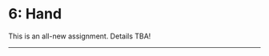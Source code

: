 # 6: Hand

This is an all-new assignment. Details TBA!

---




<!-- 

Google Quick!Draw

* [Google Quick!Draw](https://quickdraw.withgoogle.com/data)
* https://thecodingtrain.com/challenges/122-quick-draw
* https://editor.p5js.org/codingtrain/sketches/HyRPosF07

* Mathias Eitz et al., How Do Humans Sketch Objects? SIGGRAPH 2012. [Original](http://cybertron.cg.tu-berlin.de/eitz/projects/classifysketch/)
* KanjiVG https://github.com/KanjiVG/kanjivg/releases
* FS-COCO: Towards Understanding of Freehand Sketches of Common Objects in Context https://fscoco.github.io/
* https://github.com/hardmaru/sketch-rnn-datasets
* [Creative Birds & Creative Creatures](https://songweige.github.io/projects/creative_sketech_generation/home.html)
* GML
* MoonDrawings
* ['Do not draw a penis?' Dataset](https://github.com/studiomoniker/Quickdraw-appendix)
* https://sketchy.eye.gatech.edu/
* https://github.com/hardmaru/sketch-rnn-datasets
* https://github.com/SketchyScene/SketchyScene
* https://github.com/PrincetonLIPS/SketchGraphs

Lingdong's Chinese characters

* https://github.com/LingDong-/chinese-hershey-font
* https://editor.p5js.org/golan/sketches/ybJ0pTrZT
* https://editor.p5js.org/golan/sketches/ognM887aE

Chinese handwriting dataset: https://nlpr.ia.ac.cn/databases/handwriting/home.html


-->